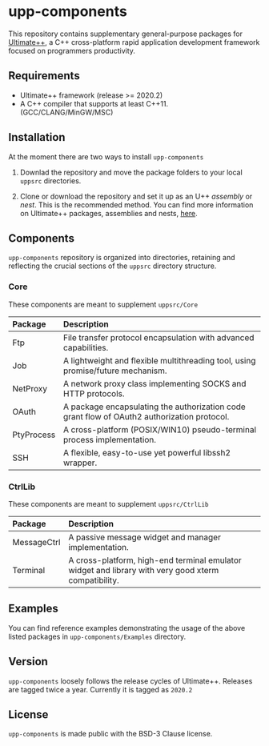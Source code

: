 # upp-components

This repository contains supplementary general-purpose packages for [Ultimate++](https://www.ultimatepp.org/index.html),  a C++ cross-platform rapid application development framework focused on programmers productivity.

## Requirements

- Ultimate++ framework (release >= 2020.2)
- A C++ compiler that supports at least C++11. (GCC/CLANG/MinGW/MSC)

## Installation

At the moment there are two ways to install `upp-components`

1. Downlad the repository and move the package folders to your local `uppsrc` directories.

2. Clone or download the repository and set it up as an U++ *assembly* or *nest*. This is the recommended method. You can find more information on Ultimate++ packages, assemblies and nests, [here](https://www.ultimatepp.org/app$ide$PackagesAssembliesAndNests$en-us.html).


## Components

`upp-components` repository is organized into directories, retaining and reflecting the crucial sections of the `uppsrc` directory structure.


### Core

These components are meant to supplement `uppsrc/Core`

|**Package**  | **Description** |
|:---         |:---             |
| Ftp         | File transfer protocol encapsulation with advanced capabilities.                            |
| Job         | A lightweight and flexible multithreading tool, using promise/future mechanism.             |
| NetProxy    | A network proxy class implementing SOCKS and HTTP protocols.                                |
| OAuth       | A package encapsulating the authorization code grant flow of OAuth2 authorization protocol. |
| PtyProcess  | A cross-platform (POSIX/WIN10) pseudo-terminal process implementation.                      |
| SSH         | A flexible, easy-to-use yet powerful libssh2 wrapper.                                       |

### CtrlLib
These components are meant to supplement `uppsrc/CtrlLib`

|**Package**  | **Description** |
|:---         |:---             |
| MessageCtrl |  A passive message widget and manager implementation.                                                  |
| Terminal    |  A cross-platform, high-end terminal emulator widget and library with very good xterm compatibility.   |

## Examples

You can find reference examples demonstrating the usage of the above listed packages in `upp-components/Examples` directory.

## Version

`upp-components` loosely follows the release cycles of Ultimate++. Releases are tagged twice a year.  Currently it is tagged as `2020.2`

## License

`upp-components` is made public with the BSD-3 Clause license.
